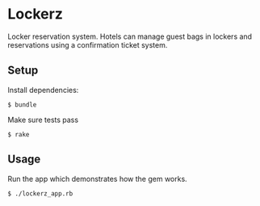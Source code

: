 # Lockerz

Locker reservation system. Hotels can manage guest bags in lockers and reservations using a confirmation ticket system.

## Setup

Install dependencies:

    $ bundle

Make sure tests pass

    $ rake

## Usage

Run the app which demonstrates how the gem works.

    $ ./lockerz_app.rb
